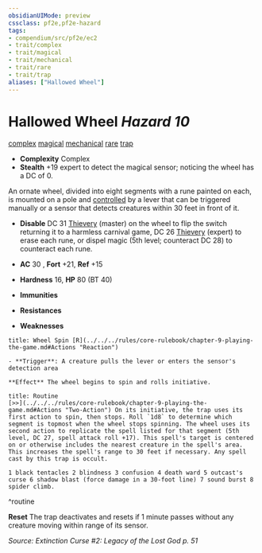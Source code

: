 ```yaml
---
obsidianUIMode: preview
cssclass: pf2e,pf2e-hazard
tags:
- compendium/src/pf2e/ec2
- trait/complex
- trait/magical
- trait/mechanical
- trait/rare
- trait/trap
aliases: ["Hallowed Wheel"]
---
```

# Hallowed Wheel *Hazard 10*  
[complex](../../../rules/traits/complex.md)  [magical](../../../rules/traits/magical.md)  [mechanical](../../../rules/traits/mechanical.md)  [rare](../../../rules/traits/rare.md)  [trap](../../../rules/traits/trap.md)  

- **Complexity** Complex
- **Stealth** +19 expert to detect the magical sensor; noticing the wheel has a DC of 0.  

An ornate wheel, divided into eight segments with a rune painted on each, is mounted on a pole and [controlled](../../../rules/conditions.md#Controlled) by a lever that can be triggered manually or a sensor that detects creatures within 30 feet in front of it.

- **Disable** DC 31 [Thievery](../../skills.md#Thievery) (master) on the wheel to flip the switch returning it to a harmless carnival game, DC 26 [Thievery](../../skills.md#Thievery) (expert) to erase each rune, or dispel magic (5th level; counteract DC 28) to counteract each rune.  

- **AC** 30 , **Fort** +21, **Ref** +15
- **Hardness** 16, **HP** 80 (BT 40)
- **Immunities** 
- **Resistances** 
- **Weaknesses** 
     
```ad-embed-ability
title: Wheel Spin [R](../../../rules/core-rulebook/chapter-9-playing-the-game.md#Actions "Reaction")

- **Trigger**: A creature pulls the lever or enters the sensor's detection area

**Effect** The wheel begins to spin and rolls initiative.
```

```ad-pf2-summary
title: Routine
[>>](../../../rules/core-rulebook/chapter-9-playing-the-game.md#Actions "Two-Action") On its initiative, the trap uses its first action to spin, then stops. Roll `1d8` to determine which segment is topmost when the wheel stops spinning. The wheel uses its second action to replicate the spell listed for that segment (5th level, DC 27, spell attack roll +17). This spell's target is centered on or otherwise includes the nearest creature in the spell's area. This increases the spell's range to 30 feet if necessary. Any spell cast by this trap is occult.

1 black tentacles 2 blindness 3 confusion 4 death ward 5 outcast's curse 6 shadow blast (force damage in a 30-foot line) 7 sound burst 8 spider climb.
```
^routine

**Reset** The trap deactivates and resets if 1 minute passes without any creature moving within range of its sensor.  

*Source: Extinction Curse #2: Legacy of the Lost God p. 51*
